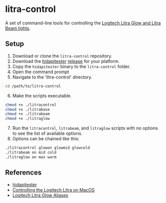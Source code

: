 # litra-control

A set of command-line tools for controlling the [Logitech Litra Glow and Litra Beam lights](https://www.logitech.com/en-us/products/lighting.html).

## Setup

1. Download or clone the `litra-control` repository.
2. Download the [hidapitester](https://github.com/todbot/hidapitester) [release](https://github.com/todbot/hidapitester/releases) for your platform.
3. Copy the `hidapitester` binary to the `litra-control` folder.
4. Open the command prompt
5. Navigate to the 'litra-control' directory.

  ```bash
  cd /path/to/litra-control
  ```

6. Make the scripts executable.

  ```bash
  chmod +x ./litracontrol
  chmod +x ./litrabase
  chmod +x ./litrabeam
  chmod +x ./litraglow
  ```

7. Run the `litracontrol`, `litrabeam`, and `litraglow` scripts with no options to see the list of available options.
8. Options can be chained like this:

  ```bash
  ./litracontrol glowon glowmid glowcold
  ./litrabeam on mid cold
  ./litraglow on max warm
  ```

## References

- [hidapitester](https://github.com/todbot/hidapitester)
- [Controlling the Logitech Litra on MacOS](https://ultracrepidarian.phfactor.net/tag/mac/)
- [Logitech Litra Glow Aliases](https://github.com/kharyam/litra-driver/issues/13)
